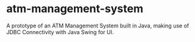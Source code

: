 # atm-management-system
A prototype of an ATM Management System built in Java, making use of JDBC Connectivity with Java Swing for UI.
